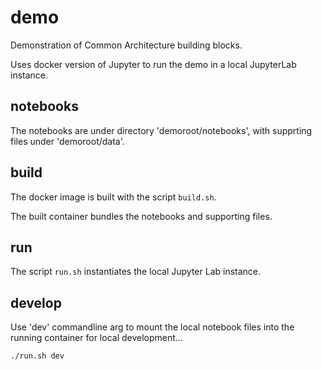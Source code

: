 # demo

Demonstration of Common Architecture building blocks.

Uses docker version of Jupyter to run the demo in a local JupyterLab instance.

## notebooks

The notebooks are under directory 'demoroot/notebooks', with supprting files under 'demoroot/data'.

## build

The docker image is built with the script `build.sh`.

The built container bundles the notebooks and supporting files.

## run

The script `run.sh` instantiates the local Jupyter Lab instance.

## develop

Use 'dev' commandline arg to mount the local notebook files into the running container for local development...
```
./run.sh dev
```
